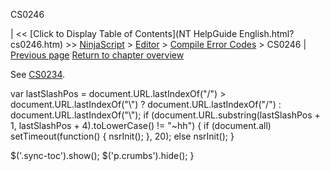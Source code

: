 ﻿










 


CS0246







| &lt;&lt; [Click to Display Table of Contents](NT HelpGuide English.html?cs0246.htm) &gt;&gt;
 [NinjaScript](ninjascript.htm) &gt; [Editor](editor.htm) &gt; [Compile Error Codes](compile_error_codes.htm) &gt;
CS0246 | [Previous page](cs0234.htm)
[Return to chapter overview](compile_error_codes.htm)










See [CS0234](cs0234.htm).





 
 var lastSlashPos = document.URL.lastIndexOf("/") &gt; document.URL.lastIndexOf("\\") ? document.URL.lastIndexOf("/") : document.URL.lastIndexOf("\\");
 if (document.URL.substring(lastSlashPos + 1, lastSlashPos + 4).toLowerCase() != "~hh") {
 if (document.all) setTimeout(function() {
 nsrInit();
 }, 20);
 else nsrInit();
 }
 
 
 $('.sync-toc').show();
 $('p.crumbs').hide();
 }
 
 
 



